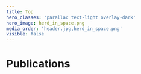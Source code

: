 ```yaml
---
title: Top
hero_classes: 'parallax text-light overlay-dark'
hero_image: herd_in_space.png
media_order: 'header.jpg,herd_in_space.png'
visible: false
---
```


# Publications
